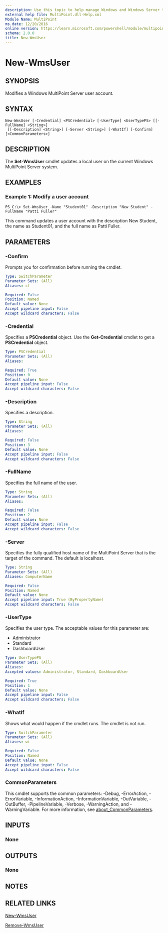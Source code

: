 ```yaml
---
description: Use this topic to help manage Windows and Windows Server technologies with Windows PowerShell.
external help file: MultiPoint.dll-Help.xml
Module Name: MultiPoint
ms.date: 12/20/2016
online version: https://learn.microsoft.com/powershell/module/multipoint/new-wmsuser?view=windowsserver2016-ps&wt.mc_id=ps-gethelp
schema: 2.0.0
title: New-WmsUser
---
```


# New-WmsUser

## SYNOPSIS
Modifies a Windows MultiPoint Server user account.

## SYNTAX

```
New-WmsUser [-Credential] <PSCredential> [-UserType] <UserTypePS> [[-FullName] <String>]
 [[-Description] <String>] [-Server <String>] [-WhatIf] [-Confirm] [<CommonParameters>]
```

## DESCRIPTION
The **Set-WmsUser** cmdlet updates a local user on the current Windows MultiPoint Server system.

## EXAMPLES

### Example 1: Modify a user account
```
PS C:\> Set-WmsUser -Name "Student01" -Description "New Student" -FullName "Patti Fuller"
```

This command updates a user account with the description New Student, the name as Student01, and the full name as Patti Fuller.

## PARAMETERS

### -Confirm
Prompts you for confirmation before running the cmdlet.

```yaml
Type: SwitchParameter
Parameter Sets: (All)
Aliases: cf

Required: False
Position: Named
Default value: None
Accept pipeline input: False
Accept wildcard characters: False
```

### -Credential
Specifies a **PSCredential** object.
Use the **Get-Credential** cmdlet to get a **PSCredential** object.

```yaml
Type: PSCredential
Parameter Sets: (All)
Aliases:

Required: True
Position: 0
Default value: None
Accept pipeline input: False
Accept wildcard characters: False
```

### -Description
Specifies a description.

```yaml
Type: String
Parameter Sets: (All)
Aliases:

Required: False
Position: 3
Default value: None
Accept pipeline input: False
Accept wildcard characters: False
```

### -FullName
Specifies the full name of the user.

```yaml
Type: String
Parameter Sets: (All)
Aliases:

Required: False
Position: 2
Default value: None
Accept pipeline input: False
Accept wildcard characters: False
```

### -Server
Specifies the fully qualified host name of the MultiPoint Server that is the target of the command.
The default is localhost.

```yaml
Type: String
Parameter Sets: (All)
Aliases: ComputerName

Required: False
Position: Named
Default value: None
Accept pipeline input: True (ByPropertyName)
Accept wildcard characters: False
```

### -UserType
Specifies the user type.
The acceptable values for this parameter are:

- Administrator
- Standard
- DashboardUser

```yaml
Type: UserTypePS
Parameter Sets: (All)
Aliases:
Accepted values: Administrator, Standard, DashboardUser

Required: True
Position: 1
Default value: None
Accept pipeline input: False
Accept wildcard characters: False
```

### -WhatIf
Shows what would happen if the cmdlet runs. The cmdlet is not run.

```yaml
Type: SwitchParameter
Parameter Sets: (All)
Aliases: wi

Required: False
Position: Named
Default value: None
Accept pipeline input: False
Accept wildcard characters: False
```

### CommonParameters
This cmdlet supports the common parameters: -Debug, -ErrorAction, -ErrorVariable, -InformationAction, -InformationVariable, -OutVariable, -OutBuffer, -PipelineVariable, -Verbose, -WarningAction, and -WarningVariable. For more information, see [about_CommonParameters](https://go.microsoft.com/fwlink/?LinkID=113216).

## INPUTS

### None

## OUTPUTS

### None

## NOTES

## RELATED LINKS

[New-WmsUser](New-WmsUser.md)

[Remove-WmsUser](Remove-WmsUser.md)
